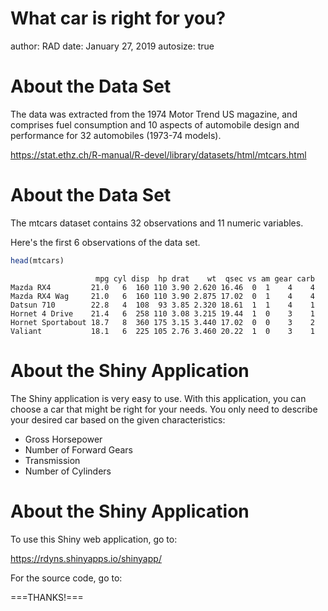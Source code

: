 What car is right for you?
========================================================
author: RAD
date: January 27, 2019
autosize: true

About the Data Set
========================================================

The data was extracted from the 1974 Motor Trend US magazine, and comprises fuel consumption and 10 aspects of automobile design and performance for 32 automobiles (1973-74 models). 

https://stat.ethz.ch/R-manual/R-devel/library/datasets/html/mtcars.html


About the Data Set
========================================================

The mtcars dataset contains 32 observations and 11 numeric variables.

Here's the first 6 observations of the data set.

```r
head(mtcars)
```

```
                   mpg cyl disp  hp drat    wt  qsec vs am gear carb
Mazda RX4         21.0   6  160 110 3.90 2.620 16.46  0  1    4    4
Mazda RX4 Wag     21.0   6  160 110 3.90 2.875 17.02  0  1    4    4
Datsun 710        22.8   4  108  93 3.85 2.320 18.61  1  1    4    1
Hornet 4 Drive    21.4   6  258 110 3.08 3.215 19.44  1  0    3    1
Hornet Sportabout 18.7   8  360 175 3.15 3.440 17.02  0  0    3    2
Valiant           18.1   6  225 105 2.76 3.460 20.22  1  0    3    1
```

About the Shiny Application
========================================================
The Shiny application is very easy to use. With this application, you can choose a car that might be right for your needs. You only need to describe your desired car based on the given characteristics: 
- Gross Horsepower
- Number of Forward Gears
- Transmission
- Number of Cylinders


About the Shiny Application
========================================================
To use this Shiny web application, go to:

https://rdyns.shinyapps.io/shinyapp/

For the source code, go to:




===THANKS!===

